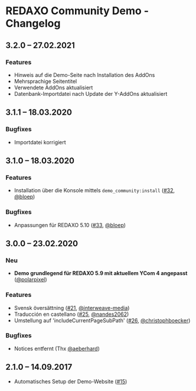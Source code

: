 # REDAXO Community Demo - Changelog


## 3.2.0 – 27.02.2021

### Features

* Hinweis auf die Demo-Seite nach Installation des AddOns
* Mehrsprachige Seitentitel
* Verwendete AddOns aktualisiert
* Datenbank-Importdatei nach Update der Y-AddOns aktualisiert


## 3.1.1 – 18.03.2020

### Bugfixes

* Importdatei korrigiert


## 3.1.0 – 18.03.2020

### Features

* Installation über die Konsole mittels `demo_community:install` ([#32](https://github.com/FriendsOfREDAXO/demo_community/pull/32), [@bloep](https://github.com/bloep))

### Bugfixes

* Anpassungen für REDAXO 5.10 ([#33](https://github.com/FriendsOfREDAXO/demo_community/pull/33), [@bloep](https://github.com/bloep))


## 3.0.0 – 23.02.2020

### Neu

* __Demo grundlegend für REDAXO 5.9 mit aktuellem YCom 4 angepasst__ ([@polarpixel](https://github.com/polarpixel))

### Features

* Svensk översättning ([#21](https://github.com/FriendsOfREDAXO/demo_community/pull/21), [@interweave-media](https://github.com/interweave-media))
* Traducción en castellano ([#25](https://github.com/FriendsOfREDAXO/demo_community/pull/25), [@nandes2062](https://github.com/nandes2062))
* Umstellung auf 'includeCurrentPageSubPath' ([#26](https://github.com/FriendsOfREDAXO/demo_community/pull/26), [@christophboecker](https://github.com/christophboecker))

### Bugfixes

* Notices entfernt (Thx [@aeberhard](https://github.com/aeberhard))


## 2.1.0 – 14.09.2017

* Automatisches Setup der Demo-Website ([#15](https://github.com/FriendsOfREDAXO/demo_community/issues/15))


